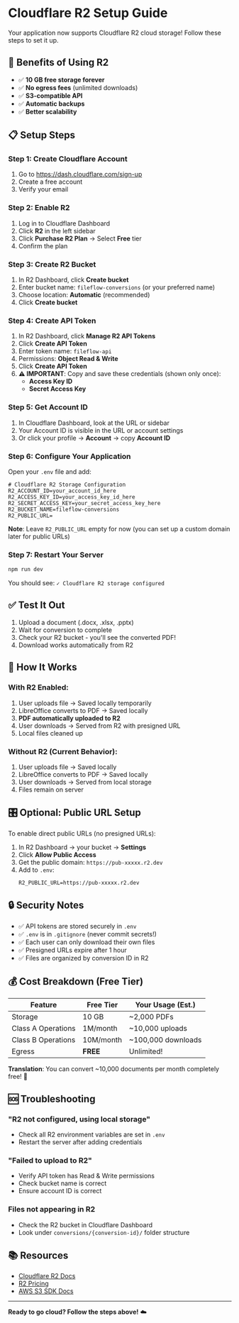 # Cloudflare R2 Setup Guide

Your application now supports Cloudflare R2 cloud storage! Follow these steps to set it up.

## 🎯 Benefits of Using R2

- ✅ **10 GB free storage forever**
- ✅ **No egress fees** (unlimited downloads)
- ✅ **S3-compatible API**
- ✅ **Automatic backups**
- ✅ **Better scalability**

## 📋 Setup Steps

### Step 1: Create Cloudflare Account

1. Go to https://dash.cloudflare.com/sign-up
2. Create a free account
3. Verify your email

### Step 2: Enable R2

1. Log in to Cloudflare Dashboard
2. Click **R2** in the left sidebar
3. Click **Purchase R2 Plan** → Select **Free** tier
4. Confirm the plan

### Step 3: Create R2 Bucket

1. In R2 Dashboard, click **Create bucket**
2. Enter bucket name: `fileflow-conversions` (or your preferred name)
3. Choose location: **Automatic** (recommended)
4. Click **Create bucket**

### Step 4: Create API Token

1. In R2 Dashboard, click **Manage R2 API Tokens**
2. Click **Create API Token**
3. Enter token name: `fileflow-api`
4. Permissions: **Object Read & Write**
5. Click **Create API Token**
6. **⚠️ IMPORTANT**: Copy and save these credentials (shown only once):
   - **Access Key ID**
   - **Secret Access Key**

### Step 5: Get Account ID

1. In Cloudflare Dashboard, look at the URL or sidebar
2. Your Account ID is visible in the URL or account settings
3. Or click your profile → **Account** → copy **Account ID**

### Step 6: Configure Your Application

Open your `.env` file and add:

```env
# Cloudflare R2 Storage Configuration
R2_ACCOUNT_ID=your_account_id_here
R2_ACCESS_KEY_ID=your_access_key_id_here
R2_SECRET_ACCESS_KEY=your_secret_access_key_here
R2_BUCKET_NAME=fileflow-conversions
R2_PUBLIC_URL=
```

**Note**: Leave `R2_PUBLIC_URL` empty for now (you can set up a custom domain later for public URLs)

### Step 7: Restart Your Server

```bash
npm run dev
```

You should see: `✓ Cloudflare R2 storage configured`

## ✅ Test It Out

1. Upload a document (.docx, .xlsx, .pptx)
2. Wait for conversion to complete
3. Check your R2 bucket - you'll see the converted PDF!
4. Download works automatically from R2

## 🔄 How It Works

### With R2 Enabled:
1. User uploads file → Saved locally temporarily
2. LibreOffice converts to PDF → Saved locally
3. **PDF automatically uploaded to R2**
4. User downloads → Served from R2 with presigned URL
5. Local files cleaned up

### Without R2 (Current Behavior):
1. User uploads file → Saved locally
2. LibreOffice converts to PDF → Saved locally
3. User downloads → Served from local storage
4. Files remain on server

## 🎛️ Optional: Public URL Setup

To enable direct public URLs (no presigned URLs):

1. In R2 Dashboard → your bucket → **Settings**
2. Click **Allow Public Access**
3. Get the public domain: `https://pub-xxxxx.r2.dev`
4. Add to `.env`:
   ```env
   R2_PUBLIC_URL=https://pub-xxxxx.r2.dev
   ```

## 🔒 Security Notes

- ✅ API tokens are stored securely in `.env`
- ✅ `.env` is in `.gitignore` (never commit secrets!)
- ✅ Each user can only download their own files
- ✅ Presigned URLs expire after 1 hour
- ✅ Files are organized by conversion ID in R2

## 💰 Cost Breakdown (Free Tier)

| Feature | Free Tier | Your Usage (Est.) |
|---------|-----------|-------------------|
| Storage | 10 GB | ~2,000 PDFs |
| Class A Operations | 1M/month | ~10,000 uploads |
| Class B Operations | 10M/month | ~100,000 downloads |
| Egress | **FREE** | Unlimited! |

**Translation**: You can convert ~10,000 documents per month completely free! 🎉

## 🆘 Troubleshooting

### "R2 not configured, using local storage"
- Check all R2 environment variables are set in `.env`
- Restart the server after adding credentials

### "Failed to upload to R2"
- Verify API token has Read & Write permissions
- Check bucket name is correct
- Ensure account ID is correct

### Files not appearing in R2
- Check the R2 bucket in Cloudflare Dashboard
- Look under `conversions/{conversion-id}/` folder structure

## 📚 Resources

- [Cloudflare R2 Docs](https://developers.cloudflare.com/r2/)
- [R2 Pricing](https://developers.cloudflare.com/r2/pricing/)
- [AWS S3 SDK Docs](https://docs.aws.amazon.com/AWSJavaScriptSDK/v3/latest/clients/client-s3/)

---

**Ready to go cloud? Follow the steps above!** ☁️

